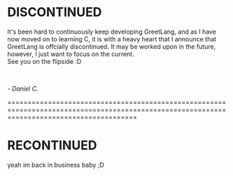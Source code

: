 # DISCONTINUED

It's been hard to continuously keep developing GreetLang, and as I have now moved on to learning C, it is with a heavy heart that I announce that 
GreetLang is offcially discontinued. It may be worked upon in the future, however, I just want to focus on the current. <br />
See you on the flipside :D

<br />

*- Daniel C.*

============================================================================================================================================
# RECONTINUED 

yeah im back in business baby ;D
